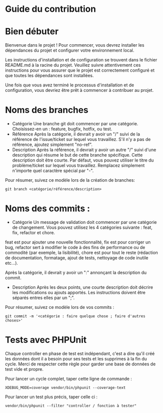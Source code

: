# Guide du contribution

# Bien débuter
Bienvenue dans le projet ! Pour commencer, vous devrez installer les dépendances du projet et configurer votre environnement local.

Les instructions d'installation et de configuration se trouvent dans le fichier README.md à la racine du projet. Veuillez suivre attentivement ces instructions pour vous assurer que le projet est correctement configuré et que toutes les dépendances sont installées.

Une fois que vous avez terminé le processus d'installation et de configuration, vous devriez être prêt à commencer à contribuer au projet.

# Noms des branches
* Catégorie
Une branche git doit commencer par une catégorie. Choisissez-en un : feature, bugfix, hotfix, ou test.
* Référence
Après la catégorie, il devrait y avoir un "/" suivi de la référence de l'issue/ticket sur lequel vous travaillez. S'il n'y a pas de référence, ajoutez simplement "no-ref".
* Description
Après la référence, il devrait y avoir un autre "/" suivi d'une description qui résume le but de cette branche spécifique. Cette description doit être courte.
Par défaut, vous pouvez utiliser le titre du problème/ticket sur lequel vous travaillez. Remplacez simplement n'importe quel caractère spécial par "-".

Pour résumer, suivez ce modèle lors de la création de branches: 
```
git branch <catégorie/référence/description>
```

# Noms des commits :
* Catégorie
Un message de validation doit commencer par une catégorie de changement. Vous pouvez utilisez les 4 catégories suivante : feat, fix, refactor et chore.

feat est pour ajouter une nouvelle fonctionnalité,
fix est pour corriger un bug,
refactor sert à modifier le code à des fins de performance ou de commodité (par exemple, la lisibilité),
chore est pour tout le reste (rédaction de documentation, formatage, ajout de tests, nettoyage de code inutile etc...).

Après la catégorie, il devrait y avoir un ":" annonçant la description du commit.

* Description
Après les deux points, une courte description doit décrire les modifications ou ajouts apportés.
Les instructions doivent être séparés entres elles par un ";".

Pour résumer, suivez ce modèle lors de vos commits :
```
git commit -m '<catégorie : faire quelque chose ; faire d'autres choses>'
```

# Tests avec PHPUnit 
Chaque controller en phase de test est indépendant, c'est a dire qu'il créé les données dont il a besoin pour ses tests et les supprimes à la fin du cycle.
Merci de respecter cette règle pour garder une base de données de test vide et propre.

Pour lancer un cycle complet, taper cette ligne de commande : 
```
XDEBUG_MODE=coverage vendor/bin/phpunit --coverage-text 
```
Pour lancer un test plus précis, taper celle ci :
```
vendor/bin/phpunit --filter "controller / fonction à tester"
```